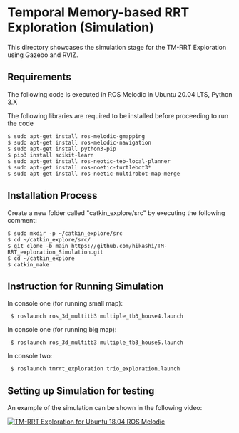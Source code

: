
# Temporal Memory-based RRT Exploration (Simulation)
This directory showcases the simulation stage for the TM-RRT Exploration using Gazebo and RVIZ.

## Requirements
The following code is executed in ROS Melodic in Ubuntu  20.04 LTS, Python 3.X

The following libraries are required to be installed before proceeding to run the code

    $ sudo apt-get install ros-melodic-gmapping
    $ sudo apt-get install ros-melodic-navigation
    $ sudo apt-get install python3-pip
    $ pip3 install scikit-learn
    $ sudo apt-get install ros-neotic-teb-local-planner
    $ sudo apt-get install ros-noetic-turtlebot3*
    $ sudo apt-get install ros-noetic-multirobot-map-merge

    
## Installation Process
Create a new folder called "catkin_explore/src" by executing the following comment:

    $ sudo mkdir -p ~/catkin_explore/src
    $ cd ~/catkin_explore/src/
    $ git clone -b main https://github.com/hikashi/TM-RRT_exploration_Simulation.git
    $ cd ~/catkin_explore
    $ catkin_make
    
## Instruction for Running Simulation
In console one (for running small map):
    
     $ roslaunch ros_3d_multitb3 multiple_tb3_house4.launch
In console one (for running big map):
    
     $ roslaunch ros_3d_multitb3 multiple_tb3_house5.launch

In console two:
 
     $ roslaunch tmrrt_exploration trio_exploration.launch
     
     
     
 
## Setting up Simulation for testing
An example of the simulation can be shown in the following video: 

[![TM-RRT Exploration for Ubuntu 18.04 ROS Melodic](https://img.youtube.com/vi/F40GGvnIfsc/0.jpg)](https://www.youtube.com/watch?v=F40GGvnIfsc "TM-RRT Exploration for Ubuntu 18.04 ROS Melodic")
